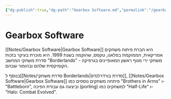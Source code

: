 ```yaml
---
{"dg-publish":true,"dg-path":"Gearbox Software.md","permalink":"/gearbox-software/","contentClasses":"rtl","noteIcon":""}
---
```




# Gearbox Software
[[Notes/Gearbox Software\|Gearbox Software]] היא חברת פיתוח משחקים אמריקאית, הממוקמת בפלאנו, טקסס, שהוקמה בשנת 1999. היא מוכרת בעיקר בזכות סדרת משחקי המחשב "Borderlands" - משחקי ירי מגוף ראשון המאופיינים בגרפיקה הקומיקסית שלהם ובהומור שבהם.

בנוסף ל[[Notes/סדרת משחקי Borderlands\|סדרת בורדרלנדס]], [[Notes/Gearbox Software\|Gearbox Software]] פיתחה משחקים נוספים כמו "Brothers in Arms" ו-"Battleborn", וביצעה גם עבודת הפיכה (porting) למשחקים כמו "Half-Life" ו-"Halo: Combat Evolved".


 
